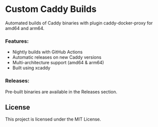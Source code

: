 # Custom Caddy Builds

Automated builds of Caddy binaries with plugin caddy-docker-proxy for amd64 and arm64.

### Features:

- Nightly builds with GitHub Actions
- Automatic releases on new Caddy versions
- Multi-architecture support (amd64 & arm64)
- Built using xcaddy

### Releases:

Pre-built binaries are available in the Releases section.

## License

This project is licensed under the MIT License.